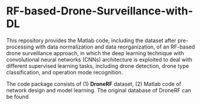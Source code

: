 # RF-based-Drone-Surveillance-with-DL
This repository provides the Matlab code, including the dataset after pre-processing with data normalization and data reorganization, of an RF-based drone surveillance approach, in which the deep learning technique with convolutional neural networks (CNNs) architecture is exploited to deal with different supervised learning tasks, including drone detection, drone type classification, and operation mode recognition. 

The code package consists of (1) **DroneRF** dataset, (2) Matlab code of network design and model learning.
The original database of DroneRF can be found 
